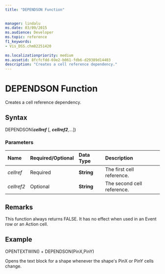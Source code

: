 ```yaml
---
title: "DEPENDSON Function"
 
 
manager: lindalu
ms.date: 03/09/2015
ms.audience: Developer
ms.topic: reference
f1_keywords:
- Vis_DSS.chm82251420
 
ms.localizationpriority: medium
ms.assetid: 8fcfcfdd-69e2-b061-fdb6-d29389d14403
description: "Creates a cell reference dependency."
---
```


# DEPENDSON Function

Creates a cell reference dependency.
  
## Syntax

DEPENDSON(***cellref*** [, ***cellref2***,...])
  
### Parameters

|**Name**|**Required/Optional**|**Data Type**|**Description**|
|:-----|:-----|:-----|:-----|
| *cellref* <br/> |Required  <br/> |**String** <br/> |The first cell reference. |
| *cellref2* <br/> |Optional  <br/> |**String** <br/> |The second cell reference. |

## Remarks

This function always returns FALSE. It has no effect when used in an Event row or an Action cell.
  
## Example

OPENTEXTWIN() + DEPENDSON(PinX,PinY)
  
Opens the text block for a shape whenever the shape's PinX or PinY cells change.
  